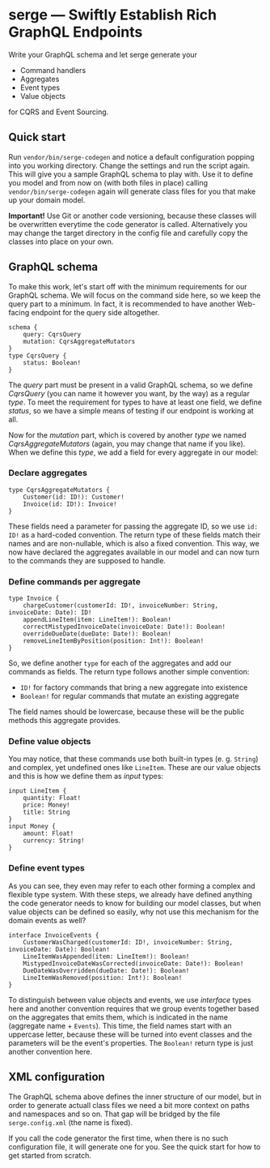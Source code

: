 # serge — Swiftly Establish Rich GraphQL Endpoints

Write your GraphQL schema and let serge generate your

- Command handlers
- Aggregates
- Event types
- Value objects

for CQRS and Event Sourcing.

## Quick start

Run `vendor/bin/serge-codegen` and notice a default configuration
popping into you working directory. Change the settings and run the
script again. This will give you a sample GraphQL schema to play with.
Use it to define you model and from now on (with both files in place)
calling `vendor/bin/serge-codegen` again will generate class files for
you that make up your domain model.

**Important!** Use Git or another code versioning, because these classes
will be overwritten everytime the code generator is called.
Alternatively you may change the target directory in the config file and
carefully copy the classes into place on your own.

## GraphQL schema

To make this work, let's start off with the minimum requirements for our
GraphQL schema. We will focus on the command side here, so we keep the
query part to a minimum. In fact, it is recommended to have another
Web-facing endpoint for the query side altogether.

```
schema {
    query: CqrsQuery
    mutation: CqrsAggregateMutators
}
type CqrsQuery {
    status: Boolean!
}
```

The *query* part must be present in a valid GraphQL schema, so we define
*CqrsQuery* (you can name it however you want, by the way) as a regular
*type*. To meet the requirement for types to have at least one field, we
define *status*, so we have a simple means of testing if our endpoint is
working at all.

Now for the *mutation* part, which is covered by another *type* we named
*CqrsAggregateMutators* (again, you may change that name if you like).
When we define this *type*, we add a field for every aggregate in our
model:

### Declare aggregates

```
type CqrsAggregateMutators {
    Customer(id: ID!): Customer!
    Invoice(id: ID!): Invoice!
}
```

These fields need a parameter for passing the aggregate ID, so we use
`id: ID!` as a hard-coded convention. The return type of these fields
match their names and are non-nullable, which is also a fixed
convention. This way, we now have declared the aggregates available in
our model and can now turn to the commands they are supposed to handle.

### Define commands per aggregate

```
type Invoice {
    chargeCustomer(customerId: ID!, invoiceNumber: String, invoiceDate: Date): ID!
    appendLineItem(item: LineItem!): Boolean!
    correctMistypedInvoiceDate(invoiceDate: Date!): Boolean!
    overrideDueDate(dueDate: Date!): Boolean!
    removeLineItemByPosition(position: Int!): Boolean!
}
```

So, we define another `type` for each of the aggregates and add our
commands as fields. The return type follows another simple convention:
- `ID!` for factory commands that bring a new aggregate into existence
- `Boolean!` for regular commands that mutate an existing aggregate

The field names should be lowercase, because these will be the public
methods this aggregate provides.

### Define value objects

You may notice, that these commands use both built-in types (e. g.
`String`) and complex, yet undefined ones like `LineItem`. These are our
value objects and this is how we define them as *input* types:

```
input LineItem {
    quantity: Float!
    price: Money!
    title: String
}
input Money {
    amount: Float!
    currency: String!
}
```

### Define event types

As you can see, they even may refer to each other forming a complex and
flexible type system. With these steps, we already have defined anything
the code generator needs to know for building our model classes, but
when value objects can be defined so easily, why not use this mechanism
for the domain events as well?

```
interface InvoiceEvents {
    CustomerWasCharged(customerId: ID!, invoiceNumber: String, invoiceDate: Date): Boolean!
    LineItemWasAppended(item: LineItem!): Boolean!
    MistypedInvoiceDateWasCorrected(invoiceDate: Date!): Boolean!
    DueDateWasOverridden(dueDate: Date!): Boolean!
    LineItemWasRemoved(position: Int!): Boolean!
}
```

To distinguish between value objects and events, we use *interface*
types here and another convention requires that we group events together
based on the aggregates that emits them, which is indicated in the name
(aggregate name + `Events`). This time, the field names start with an
uppercase letter, because these will be turned into event classes and
the parameters will be the event's properties. The `Boolean!` return
type is just another convention here.

## XML configuration

The GraphQL schema above defines the inner structure of our model, but
in order to generate actuall class files we need a bit more context on
paths and namespaces and so on. That gap will be bridged by the file
`serge.config.xml` (the name is fixed).

If you call the code generator the first time, when there is no such
configuration file, it will generate one for you. See the quick start
for how to get started from scratch.
